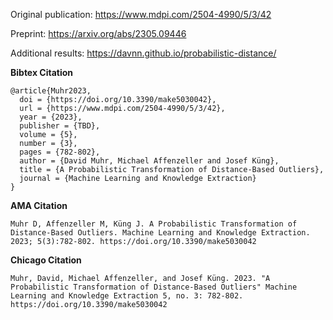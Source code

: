 Original publication:
https://www.mdpi.com/2504-4990/5/3/42

Preprint:
https://arxiv.org/abs/2305.09446

Additional results:
https://davnn.github.io/probabilistic-distance/

**Bibtex Citation**

```
@article{Muhr2023,
  doi = {https://doi.org/10.3390/make5030042},
  url = {https://www.mdpi.com/2504-4990/5/3/42},
  year = {2023},
  publisher = {TBD},
  volume = {5},
  number = {3},
  pages = {782-802},
  author = {David Muhr, Michael Affenzeller and Josef Küng},
  title = {A Probabilistic Transformation of Distance-Based Outliers},
  journal = {Machine Learning and Knowledge Extraction}
}
```

**AMA Citation**

```
Muhr D, Affenzeller M, Küng J. A Probabilistic Transformation of Distance-Based Outliers. Machine Learning and Knowledge Extraction. 2023; 5(3):782-802. https://doi.org/10.3390/make5030042
```

**Chicago Citation**

```
Muhr, David, Michael Affenzeller, and Josef Küng. 2023. "A Probabilistic Transformation of Distance-Based Outliers" Machine Learning and Knowledge Extraction 5, no. 3: 782-802. https://doi.org/10.3390/make5030042
```

